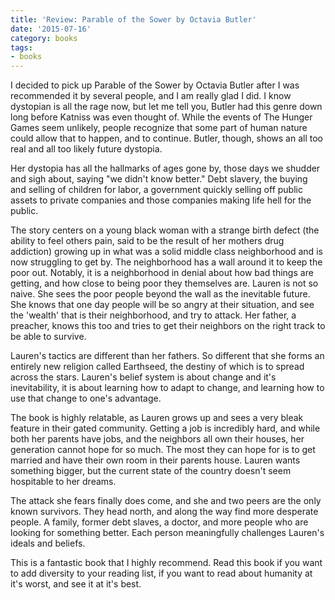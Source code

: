 ```yaml
---
title: 'Review: Parable of the Sower by Octavia Butler'
date: '2015-07-16'
category: books
tags:
- books
---
```


I decided to pick up Parable of the Sower by Octavia Butler after I was recommended it by several people, and I am really glad I did. I know dystopian is all the rage now, but let me tell you, Butler had this genre down long before Katniss was even thought of. While the events of The Hunger Games seem unlikely, people recognize that some part of human nature could allow that to happen, and to continue. Butler, though, shows an all too real and all too likely future dystopia. 

Her dystopia has all the hallmarks of ages gone by, those days we shudder and sigh about, saying "we didn't know better." Debt slavery, the buying and selling of children for labor, a government quickly selling off public assets to private companies and those companies making life hell for the public. 

The story centers on a young black woman with a strange birth defect (the ability to feel others pain, said to be the result of her mothers drug addiction) growing up in what was a solid middle class neighborhood and is now struggling to get by. The neighborhood has a wall around it to keep the poor out. Notably, it is a neighborhood in denial about how bad things are getting, and how close to being poor they themselves are. Lauren is not so naive. She sees the poor people beyond the wall as the inevitable future. She knows that one day people will be so angry at their situation, and see the 'wealth' that is their neighborhood, and try to attack. Her father, a preacher, knows this too and tries to get their neighbors on the right track to be able to survive.

Lauren's tactics are different than her fathers. So different that she forms an entirely new religion called Earthseed, the destiny of which is to spread across the stars. Lauren's belief system is about change and it's inevitability, it is about learning how to adapt to change, and learning how to use that change to one's advantage. 

The book is highly relatable, as Lauren grows up and sees a very bleak feature in their gated community. Getting a job is incredibly hard, and while both her parents have jobs, and the neighbors all own their houses, her generation cannot hope for so much. The most they can hope for is to get married and have their own room in their parents house. Lauren wants something bigger, but the current state of the country doesn't seem hospitable to her dreams.

The attack she fears finally does come, and she and two peers are the only known survivors. They head north, and along the way find more desperate people. A family, former debt slaves, a doctor, and more people who are looking for something better. Each person meaningfully challenges Lauren's ideals and beliefs. 

This is a fantastic book that I highly recommend. Read this book if you want to add diversity to your reading list, if you want to read about humanity at it's worst, and see it at it's best. 
